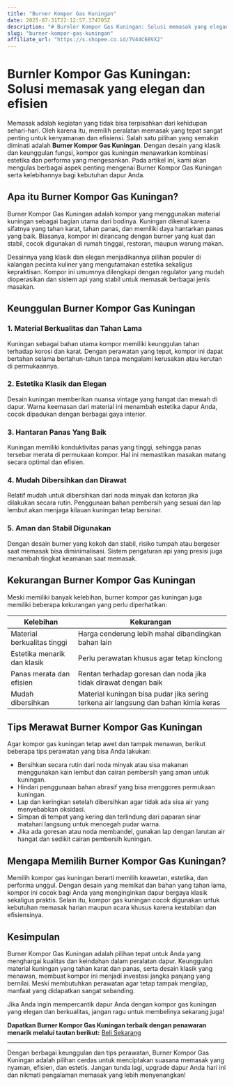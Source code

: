 ```yaml
---
title: "Burner Kompor Gas Kuningan"
date: 2025-07-31T22:12:57.374705Z
description: "# Burnler Kompor Gas Kuningan: Solusi memasak yang elegan dan efisien..."
slug: "burner-kompor-gas-kuningan"
affiliate_url: "https://s.shopee.co.id/7V44C68VX2"
---
```

# Burnler Kompor Gas Kuningan: Solusi memasak yang elegan dan efisien

Memasak adalah kegiatan yang tidak bisa terpisahkan dari kehidupan sehari-hari. Oleh karena itu, memilih peralatan memasak yang tepat sangat penting untuk kenyamanan dan efisiensi. Salah satu pilihan yang semakin diminati adalah **Burner Kompor Gas Kuningan**. Dengan desain yang klasik dan keunggulan fungsi, kompor gas kuningan menawarkan kombinasi estetika dan performa yang mengesankan. Pada artikel ini, kami akan mengulas berbagai aspek penting mengenai Burner Kompor Gas Kuningan serta kelebihannya bagi kebutuhan dapur Anda.

## Apa itu Burner Kompor Gas Kuningan?

Burner Kompor Gas Kuningan adalah kompor yang menggunakan material kuningan sebagai bagian utama dari bodinya. Kuningan dikenal karena sifatnya yang tahan karat, tahan panas, dan memiliki daya hantarkan panas yang baik. Biasanya, kompor ini dirancang dengan burner yang kuat dan stabil, cocok digunakan di rumah tinggal, restoran, maupun warung makan.

Desainnya yang klasik dan elegan menjadikannya pilihan populer di kalangan pecinta kuliner yang mengutamakan estetika sekaligus kepraktisan. Kompor ini umumnya dilengkapi dengan regulator yang mudah dioperasikan dan sistem api yang stabil untuk memasak berbagai jenis masakan.

## Keunggulan Burner Kompor Gas Kuningan

### 1. Material Berkualitas dan Tahan Lama

Kuningan sebagai bahan utama kompor memiliki keunggulan tahan terhadap korosi dan karat. Dengan perawatan yang tepat, kompor ini dapat bertahan selama bertahun-tahun tanpa mengalami kerusakan atau kerutan di permukaannya.

### 2. Estetika Klasik dan Elegan

Desain kuningan memberikan nuansa vintage yang hangat dan mewah di dapur. Warna keemasan dari material ini menambah estetika dapur Anda, cocok dipadukan dengan berbagai gaya interior.

### 3. Hantaran Panas Yang Baik

Kuningan memiliki konduktivitas panas yang tinggi, sehingga panas tersebar merata di permukaan kompor. Hal ini memastikan masakan matang secara optimal dan efisien.

### 4. Mudah Dibersihkan dan Dirawat

Relatif mudah untuk dibersihkan dari noda minyak dan kotoran jika dilakukan secara rutin. Penggunaan bahan pembersih yang sesuai dan lap lembut akan menjaga kilauan kuningan tetap bersinar.

### 5. Aman dan Stabil Digunakan

Dengan desain burner yang kokoh dan stabil, risiko tumpah atau bergeser saat memasak bisa diminimalisasi. Sistem pengaturan api yang presisi juga menambah tingkat keamanan saat memasak.

## Kekurangan Burner Kompor Gas Kuningan

Meski memiliki banyak kelebihan, burner kompor gas kuningan juga memiliki beberapa kekurangan yang perlu diperhatikan:

| Kelebihan | Kekurangan |
|------------|------------|
| Material berkualitas tinggi | Harga cenderung lebih mahal dibandingkan bahan lain |
| Estetika menarik dan klasik | Perlu perawatan khusus agar tetap kinclong |
| Panas merata dan efisien | Rentan terhadap goresan dan noda jika tidak dirawat dengan baik |
| Mudah dibersihkan | Material kuningan bisa pudar jika sering terkena air langsung dan bahan kimia keras |

## Tips Merawat Burner Kompor Gas Kuningan

Agar kompor gas kuningan tetap awet dan tampak menawan, berikut beberapa tips perawatan yang bisa Anda lakukan:

- Bersihkan secara rutin dari noda minyak atau sisa makanan menggunakan kain lembut dan cairan pembersih yang aman untuk kuningan.
- Hindari penggunaan bahan abrasif yang bisa menggores permukaan kuningan.
- Lap dan keringkan setelah dibersihkan agar tidak ada sisa air yang menyebabkan oksidasi.
- Simpan di tempat yang kering dan terlindung dari paparan sinar matahari langsung untuk mencegah pudar warna.
- Jika ada goresan atau noda membandel, gunakan lap dengan larutan air hangat dan sedikit cairan pembersih kuningan.

## Mengapa Memilih Burner Kompor Gas Kuningan?

Memilih kompor gas kuningan berarti memilih keawetan, estetika, dan performa unggul. Dengan desain yang memikat dan bahan yang tahan lama, kompor ini cocok bagi Anda yang menginginkan dapur bergaya klasik sekaligus praktis. Selain itu, kompor gas kuningan cocok digunakan untuk kebutuhan memasak harian maupun acara khusus karena kestabilan dan efisiensinya.

## Kesimpulan

Burner Kompor Gas Kuningan adalah pilihan tepat untuk Anda yang menghargai kualitas dan keindahan dalam peralatan dapur. Keunggulan material kuningan yang tahan karat dan panas, serta desain klasik yang menawan, membuat kompor ini menjadi investasi jangka panjang yang bernilai. Meski membutuhkan perawatan agar tetap tampak mengilap, manfaat yang didapatkan sangat sebanding.

Jika Anda ingin mempercantik dapur Anda dengan kompor gas kuningan yang elegan dan berkualitas, jangan ragu untuk membelinya sekarang juga!  

**Dapatkan Burner Kompor Gas Kuningan terbaik dengan penawaran menarik melalui tautan berikut:** [Beli Sekarang](https://s.shopee.co.id/7V44C68VX2)

---

Dengan berbagai keunggulan dan tips perawatan, Burner Kompor Gas Kuningan adalah pilihan cerdas untuk menciptakan suasana memasak yang nyaman, efisien, dan estetis. Jangan tunda lagi, upgrade dapur Anda hari ini dan nikmati pengalaman memasak yang lebih menyenangkan!